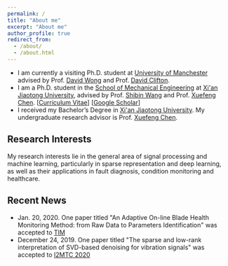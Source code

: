 ```yaml
---
permalink: /
title: "About me"
excerpt: "About me"
author_profile: true
redirect_from: 
  - /about/
  - /about.html
---
```



* I am currently a visiting Ph.D. student at [University of Manchester](https://www.manchester.ac.uk/)
advised by Prof. [David Wong](https://personalpages.manchester.ac.uk/staff/david.wong/) and Prof.
[David Clifton](http://www.robots.ox.ac.uk/~davidc/).
* I am a Ph.D. student in the [School of Mechanical Engineering](http://mec.xjtu.edu.cn/) 
at [Xi'an Jiaotong University](http://www.xjtu.edu.cn/), 
advised by Prof. [Shibin Wang](http://gr.xjtu.edu.cn/web/wangshibin2008) and 
Prof. [Xuefeng Chen](https://scholar.google.com/citations?user=h47O1xYAAAAJ&hl=zh-CN). 
[[Curriculum Vitae](http://ZhaoZhibin.com/files/CV.pdf)] 
[[Google Scholar](https://scholar.google.com/citations?user=Dnq-8jEAAAAJ&hl=zh-CN)]
* I received my Bachelor’s Degree in [Xi'an Jiaotong University](http://www.xjtu.edu.cn/).
My undergraduate research advisor is Prof. [Xuefeng Chen](https://scholar.google.com/citations?user=h47O1xYAAAAJ&hl=zh-CN). 

## Research Interests
My research interests lie in the general area of signal processing and machine learning, particularly in sparse representation and deep learning,
as well as their applications in fault diagnosis, condition monitoring and healthcare.


## Recent News
* Jan. 20, 2020. One paper titled
"An Adaptive On-line Blade Health Monitoring Method: from Raw Data to Parameters Identification" was accepted to [TIM](https://ieeexplore.ieee.org/document/8962182)
* December 24, 2019. One paper titled
"The sparse and low-rank interpretation of SVD-based denoising for vibration signals" was accepted to [I2MTC 2020](https://i2mtc2020.ieee-ims.org/)